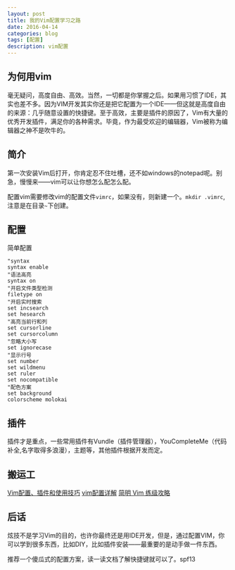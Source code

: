 ```yaml
---
layout: post
title: 我的Vim配置学习之路
date: 2016-04-14
categories: blog
tags: [配置]
description: vim配置
---
```

## 为何用vim

毫无疑问，高度自由、高效。当然，一切都是你掌握之后。如果用习惯了IDE，其实也差不多。因为VIM开发其实你还是把它配置为一个IDE——但这就是高度自由的来源：几乎随意设置的快捷键。至于高效，主要是插件的原因了，Vim有大量的优秀开发插件，满足你的各种需求。毕竟，作为最受欢迎的编辑器，Vim被称为编辑器之神不是吹牛的。

## 简介
第一次安装Vim后打开，你肯定忍不住吐槽，还不如windows的notepad呢。别急，慢慢来——vim可以让你想怎么配怎么配。

配置vim需要修改vim的配置文件`vimrc`，如果没有，则新建一个。`mkdir .vimrc`,注意是在目录`~`下创建。

## 配置

简单配置
```
"syntax
syntax enable
"语法高亮
syntax on
"开启文件类型检测
filetype on
"开启实时搜索
set incsearch
set hesearch
"高亮当前行和列
set cursorline
set cursorcolumn
"忽略大小写
set ignorecase
"显示行号
set number
set wildmenu
set ruler
set nocompatible
"配色方案
set background
colorscheme molokai
```
## 插件

插件才是重点，一些常用插件有Vundle（插件管理器），YouCompleteMe（代码补全,名字取得多浪漫），主题等，其他插件根据开发而定。

## 搬运工

[Vim配置、插件和使用技巧](http://www.jianshu.com/p/a0b452f8f720)
[vim配置详解](http://www.cnblogs.com/ma6174/archive/2011/12/10/2283393.html)
[简明 Vim 练级攻略](http://coolshell.cn/articles/5426.html)

## 后话

炫技不是学习Vim的目的，也许你最终还是用IDE开发，但是，通过配置VIM，你可以学到很多东西，比如DIY，比如插件安装——最重要的是动手做一件东西。

推荐一个傻瓜式的配置方案，读一读文档了解快捷键就可以了。spf13
